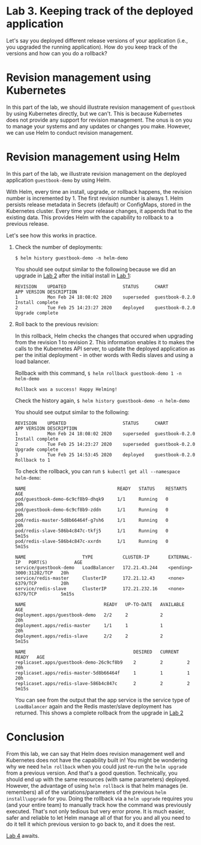 # Lab 3. Keeping track of the deployed application

Let's say you deployed different release versions of your application (i.e., you upgraded the running application). How do you keep track of the versions and how can you do a rollback?

# Revision management using Kubernetes

In this part of the lab, we should illustrate revision management of `guestbook` by using Kubernetes directly, but we can't. This is because Kubernetes does not provide any support for revision management. The onus is on you to manage your systems and any updates or changes you make. However, we can use Helm to conduct revision management.

# Revision management using Helm

In this part of the lab, we illustrate revision management on the deployed application `guestbook-demo` by using Helm.

With Helm, every time an install, upgrade, or rollback happens, the revision number is incremented by 1. The first revision number is always 1. Helm persists release metadata in Secrets (default) or ConfigMaps, stored in the Kubernetes cluster. Every time your release changes, it appends that to the existing data. This provides Helm with the capability to rollback to a previous release.

Let's see how this works in practice.

1. Check the number of deployments:

    ```console
    $ helm history guestbook-demo -n helm-demo
    ```
    
    You should see output similar to the following because we did an upgrade in [Lab 2](../Lab2/README.md) after the initial install in [Lab 1](../Lab1/README.md):
    
    ```console
    REVISION	UPDATED                 	STATUS    	CHART          	APP VERSION	DESCRIPTION     
    1       	Mon Feb 24 18:08:02 2020	superseded	guestbook-0.2.0	           	Install complete
    2       	Tue Feb 25 14:23:27 2020	deployed  	guestbook-0.2.0	           	Upgrade complete
    ```
        
2. Roll back to the previous revision:

    In this rollback, Helm checks the changes that occured when upgrading from the revision 1 to revision 2. This information enables it to makes the calls to the Kubernetes API server, to update the deployed application as per the initial deployment - in other words with Redis slaves and using a load balancer.

    Rollback with this command, ```$ helm rollback guestbook-demo 1 -n helm-demo```
    
    ```console
    Rollback was a success! Happy Helming!
    ```
    Check the history again, `$ helm history guestbook-demo -n helm-demo`
    
    You should see output similar to the following:
    
    ```console
    REVISION	UPDATED                 	STATUS    	CHART          	APP VERSION	DESCRIPTION     
    1       	Mon Feb 24 18:08:02 2020	superseded	guestbook-0.2.0	           	Install complete
    2       	Tue Feb 25 14:23:27 2020	superseded	guestbook-0.2.0	           	Upgrade complete
    3       	Tue Feb 25 14:53:45 2020	deployed	guestbook-0.2.0	           	Rollback to 1 
    ```
    
    To check the rollback, you can run `$ kubectl get all --namespace helm-demo`:
    
    ```console
    NAME                                  READY   STATUS    RESTARTS   AGE
    pod/guestbook-demo-6c9cf8b9-dhqk9     1/1     Running   0          20h
    pod/guestbook-demo-6c9cf8b9-zddn      1/1     Running   0          20h
    pod/redis-master-5d8b66464f-g7sh6     1/1     Running   0          20h
    pod/redis-slave-586b4c847c-tkfj5      1/1     Running   0          5m15s
    pod/redis-slave-586b4c847c-xxrdn      1/1     Running   0          5m15s

    NAME                     TYPE           CLUSTER-IP       EXTERNAL-IP   PORT(S)          AGE
    service/guestbook-demo   LoadBalancer   172.21.43.244    <pending>     3000:31202/TCP   20h
    service/redis-master     ClusterIP      172.21.12.43     <none>        6379/TCP         20h
    service/redis-slave      ClusterIP      172.21.232.16    <none>        6379/TCP         5m15s

    NAME                             READY   UP-TO-DATE   AVAILABLE   AGE
    deployment.apps/guestbook-demo   2/2     2            2           20h
    deployment.apps/redis-master     1/1     1            1           20h
    deployment.apps/redis-slave      2/2     2            2           5m15s

    NAME                                        DESIRED   CURRENT   READY   AGE
    replicaset.apps/guestbook-demo-26c9cf8b9    2         2         2       20h
    replicaset.apps/redis-master-5d8b66464f     1         1         1       20h
    replicaset.apps/redis-slave-586b4c847c      2         2         2       5m15s
    ```
   
    You can see from the output that the app service is the service type of `LoadBalancer` again and the Redis master/slave deployment has returned. 
    This shows a complete rollback from the upgrade in [Lab 2](../Lab2/README.md) 

# Conclusion

From this lab, we can say that Helm does revision management well and Kubernetes does not have the capability built in! You might be wondering why we need `helm rollback` when you could just re-run the `helm upgrade` from a previous version. And that's a good question. Technically, you should end up with the same resources (with same parameters) deployed. However, the advantage of using `helm rollback` is that helm manages (ie. remembers) all of the variations/parameters of the previous `helm install\upgrade` for you. Doing the rollback via a `helm upgrade` requires you (and your entire team) to manually track how the command was previously executed. That's not only tedious but very error prone. It is much easier, safer and reliable to let Helm manage all of that for you and all you need to do it tell it which previous version to go back to, and it does the rest.

[Lab 4](../Lab4/README.md) awaits.
